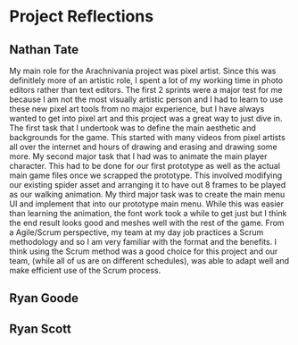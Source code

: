 # Project Reflections

## Nathan Tate
My main role for the Arachnivania project was pixel artist. Since this was definitlely more of an artistic role, I spent a lot of my working time in photo editors rather than text editors. The first 2 sprints were a major test for me because I am not the most visually artistic person and I had to learn to use these new pixel art tools from no major experience, but I have always wanted to get into pixel art and this project was a great way to just dive in. The first task that I undertook was to define the main aesthetic and backgrounds for the game. This started with many videos from pixel artists all over the internet and hours of drawing and erasing and drawing some more. My second major task that I had was to animate the main player character. This had to be done for our first prototype as well as the actual main game files once we scrapped the prototype. This involved modifying our existing spider asset and arranging it to have out 8 frames to be played as our walking animation. My third major task was to create the main menu UI and implement that into our prototype main menu. While this was easier than learning the animation, the font work took a while to get just but I think the end result looks good and meshes well with the rest of the game. From a Agile/Scrum perspective, my team at my day job practices a Scrum methodology and so I am very familiar with the format and the benefits. I think using the Scrum method was a good choice for this project and our team, (while all of us are on different schedules), was able to adapt well and make efficient use of the Scrum process.

## Ryan Goode
## Ryan Scott